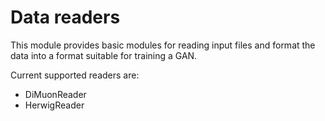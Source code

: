 # Data readers
This module provides basic modules for reading input files and format the data
into a format suitable for training a GAN.

Current supported readers are:
* DiMuonReader
* HerwigReader

